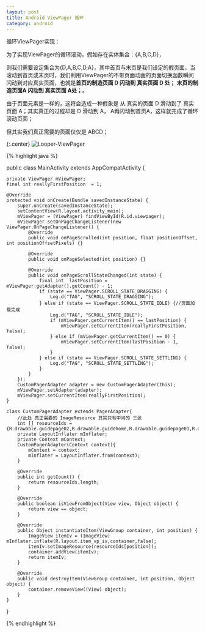 ```yaml
---
layout: post
title: Android ViewPager 循环
category: android
---
```


循环ViewPager实现：

为了实现ViewPager的循环滚动，假如存在实体集合：{A,B,C,D}，

则我们需要设定集合为{D,A,B,C,D,A}，其中首页与末页是我们设定的假页面，当滚动到首页或末页时，我们利用ViewPager的不带页面动画的页面切换函数瞬间闪动到对应真实页面，也就是**首页的制造页面 D 闪动到 真实页面 D 处；** **末页的制造页面A 闪动到 真实页面 A处；**。

由于页面元素是一样的，这将会造成一种假象是 从 真实的页面 D 滑动到了 真实页面 A；其实真正的过程却是 D 滑动到 A， A再闪动到首页A，这样就完成了循环滚动页面；

但其实我们真正需要的页面仅仅是 ABCD；


{:.center}
![Looper-ViewPager](http://img.javaclee.com/assets%2Fimg%2F20160101%2Flooperviewpager.png)


{%  highlight java  %}

public class MainActivity extends AppCompatActivity {

    private ViewPager mViewPager;
    final int reallyFirstPosition  = 1;

    @Override
    protected void onCreate(Bundle savedInstanceState) {
        super.onCreate(savedInstanceState);
        setContentView(R.layout.activity_main);
        mViewPager = (ViewPager) findViewById(R.id.viewpager);
        mViewPager.setOnPageChangeListener(new ViewPager.OnPageChangeListener() {
            @Override
            public void onPageScrolled(int position, float positionOffset, int positionOffsetPixels) {}

            @Override
            public void onPageSelected(int position) {}

            @Override
            public void onPageScrollStateChanged(int state) {
                final int  lastPosition = mViewPager.getAdapter().getCount() - 1;
                if (state == ViewPager.SCROLL_STATE_DRAGGING) {
                    Log.d("TAG", "SCROLL_STATE_DRAGGING");
                } else if (state == ViewPager.SCROLL_STATE_IDLE) {//页面加载完成
                    Log.d("TAG", "SCROLL_STATE_IDLE");
                    if (mViewPager.getCurrentItem() == lastPosition) {
                        mViewPager.setCurrentItem(reallyFirstPosition, false);
                    } else if (mViewPager.getCurrentItem() == 0) {
                        mViewPager.setCurrentItem(lastPosition - 1, false);
                    }
                } else if (state == ViewPager.SCROLL_STATE_SETTLING) {
                    Log.d("TAG", "SCROLL_STATE_SETTLING");
                }
            }
        });
        CustomPagerAdapter adapter = new CustomPagerAdapter(this);
        mViewPager.setAdapter(adapter);
        mViewPager.setCurrentItem(reallyFirstPosition);
    }

    class CustomPagerAdapter extends PagerAdapter{
        //此处 真正需要的 ImageResource 其实只有中间的 三张  
        int [] resourceIds = {R.drawable.guidepage02,R.drawable.guidehome,R.drawable.guidepage01,R.drawable.guidepage02,R.drawable.guidehome};
        private LayoutInflater mInflater;
        private Context mContext;
        CustomPagerAdapter(Context context){
            mContext = context;
            mInflater = LayoutInflater.from(context);
        }

        @Override
        public int getCount() {
            return resourceIds.length;
        }

        @Override
        public boolean isViewFromObject(View view, Object object) {
            return view == object;
        }

        @Override
        public Object instantiateItem(ViewGroup container, int position) {
            ImageView itemIv = (ImageView) mInflater.inflate(R.layout.item_vp_iv,container,false);
            itemIv.setImageResource(resourceIds[position]);
            container.addView(itemIv);
            return itemIv;
        }

        @Override
        public void destroyItem(ViewGroup container, int position, Object object) {
            container.removeView((View) object);
        }
    }
}


{% endhighlight %}